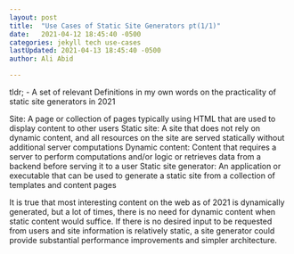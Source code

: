 ```yaml
---
layout: post
title:  "Use Cases of Static Site Generators pt(1/1)"
date:   2021-04-12 18:45:40 -0500
categories: jekyll tech use-cases
lastUpdated: 2021-04-13 18:45:40 -0500
author: Ali Abid

---
```


tldr; - A set of relevant Definitions in my own words on the practicality of static site generators in 2021

Site: A page or collection of pages typically using HTML that are used to display content to other users
Static site: A site that does not rely on dynamic content, and all resources on the site are served statically without additional server computations
Dynamic content: Content that requires a server to perform computations and/or logic or retrieves data from a backend before serving it to a user
Static site generator: An application or executable that can be used to generate a static site from a collection of templates and content pages

It is true that most interesting content on the web as of 2021 is dynamically generated, but a lot of times, there is no need for dynamic content when static content would suffice.  If there is no desired input to be requested from  users and site information is relatively static, a site generator could provide substantial performance improvements and simpler architecture.





